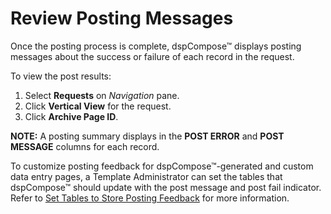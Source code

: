 # Review Posting Messages

Once the posting process is complete, dspCompose™ displays posting
messages about the success or failure of each record in the request.

To view the post results:

1.  Select <span style="font-weight: bold;">Requests</span> on
    <span style="font-style: italic;">Navigation</span> pane.
2.  Click **Vertical View** for the request.
3.  Click **Archive Page ID**.

**NOTE:** A posting summary displays in the **POST ERROR** and **POST
MESSAGE** columns for each record.

To customize posting feedback for dspCompose™-generated and custom data
entry pages, a Template Administrator can set the tables that
dspCompose™ should update with the post message and post fail
indicator. Refer to [Set Tables to Store Posting
Feedback](Set_Tables_to_Store_Posting_Feedback.htm) for more
information.

